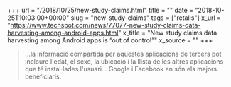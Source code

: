 +++
url = "/2018/10/25/new-study-claims.html"
title = ""
date = "2018-10-25T10:03:00+00:00"
slug = "new-study-claims"
tags = ["retalls"]
x_url = "https://www.techspot.com/news/77077-new-study-claims-data-harvesting-among-android-apps.html"
x_title = "New study claims data harvesting among Android apps is “out of control”"
x_source = ""
+++


> …la informació compartida per aquestes aplicacions de tercers pot incloure l'edat, el sexe, la ubicació i la llista de les altres aplicacions que té instal·lades l'usuari… Google i Facebook en són els majors beneficiaris.
